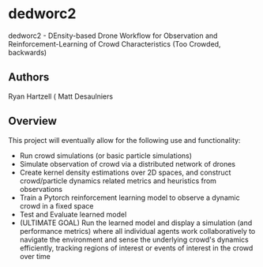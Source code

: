 # dedworc2
dedworc2 - DEnsity-based Drone Workflow for Observation and Reinforcement-Learning of Crowd Characteristics (Too Crowded, backwards)

## Authors
Ryan Hartzell (
Matt Desaulniers

## Overview
This project will eventually allow for the following use and functionality:

* Run crowd simulations (or basic particle simulations)
* Simulate observation of crowd via a distributed network of drones
* Create kernel density estimations over 2D spaces, and construct crowd/particle dynamics related metrics and heuristics from observations
* Train a Pytorch reinforcement learning model to observe a dynamic crowd in a fixed space
* Test and Evaluate learned model
* (ULTIMATE GOAL) Run the learned model and display a simulation (and performance metrics) where all individual agents work collaboratively to navigate the environment and sense the underlying crowd's dynamics efficiently, tracking regions of interest or events of interest in the crowd over time
